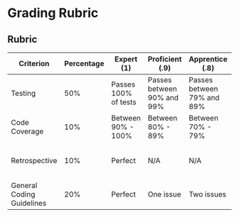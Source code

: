 # Grading Rubric

## Rubric

| Criterion                 | Percentage | Expert (1)           | Proficient (.9)            | Apprentice (.8)            | Novice (.7)              |
| ------------------------- | ---------- | -------------------- | -------------------------- | -------------------------- | ------------------------ |
| Testing                   | 50%        | Passes 100% of tests | Passes between 90% and 99% | Passes between 79% and 89% | < 79%                    |
| Code Coverage             | 10%        | Between 90% - 100%   | Between 80% - 89%          | Between 70% - 79%          | < 69%                    |
| Retrospective             | 10%        | Perfect              | N/A                        | N/A                        | Below minimum word count |
| General Coding Guidelines | 20%        | Perfect              | One issue                  | Two issues                 | Three or More            |

<!--@include: ../../parts/rubric-boiler.md-->